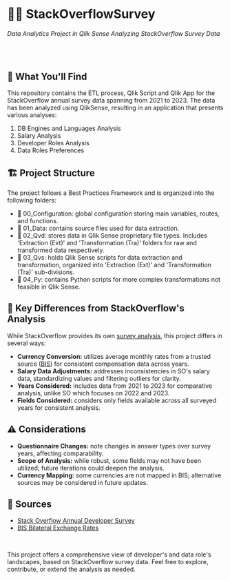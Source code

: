# 🧑‍💻 StackOverflowSurvey
###### Data Analytics Project in Qlik Sense Analyzing StackOverflow Survey Data

<br />

## 🔎 What You'll Find
This repository contains the ETL process, Qlik Script and Qlik App for the StackOverflow annual survey data spanning from 2021 to 2023. The data has been analyzed using QlikSense, resulting in an application that presents various analyses:
1. DB Engines and Languages Analysis
2. Salary Analysis
3. Developer Roles Analysis
4. Data Roles Preferences

## 🏗️ Project Structure
The project follows a Best Practices Framework and is organized into the following folders:
- 📁 00_Configuration: global configuration storing main variables, routes, and functions.
- 📁 01_Data: contains source files used for data extraction.
- 📁 02_Qvd: stores data in Qlik Sense proprietary file types. Includes 'Extraction (Ext)' and 'Transformation (Tra)' folders for raw and transformed data respectively.
- 📁 03_Qvs: holds Qlik Sense scripts for data extraction and transformation, organized into 'Extraction (Ext)' and 'Transformation (Tra)' sub-divisions.
- 📁 04_Py: contains Python scripts for more complex transformations not feasible in Qlik Sense.

## 🤔 Key Differences from StackOverflow's Analysis
While StackOverflow provides its own [survey analysis](https://survey.stackoverflow.co/2023/), this project differs in several ways:
- **Currency Conversion:** utilizes average monthly rates from a trusted source ([BIS](https://data.bis.org/)) for consistent compensation data across years.
- **Salary Data Adjustments:** addresses inconsistencies in SO's salary data, standardizing values and filtering outliers for clarity.
- **Years Considered:** includes data from 2021 to 2023 for comparative analysis, unlike SO which focuses on 2022 and 2023.
- **Fields Considered:** considers only fields available across all surveyed years for consistent analysis.

## ⚠️ Considerations
- **Questionnaire Changes:** note changes in answer types over survey years, affecting comparability.
- **Scope of Analysis:** while robust, some fields may not have been utilized; future iterations could deepen the analysis.
- **Currency Mapping:** some currencies are not mapped in BIS; alternative sources may be considered in future updates.

## 🔗 Sources
- [Stack Overflow Annual Developer Survey](https://survey.stackoverflow.co/)
- [BIS Bilateral Exchange Rates](https://data.bis.org/topics/XRU/data?rows=REF_AREA%7CCURRENCY&cols=TIME_PERIOD&settings=asc%7Cdesc%7Cname&data_view=table&filter=CURRENCY%3DAFN%257CDZD%257CAOA%257CARS%257CAWG%257CAUD%257CAZN%257CBSD%257CBHD%257CTHB%257CPAB%257CBBD%257CBYN%257CBZD%257CVEF%257CBOB%257CBAM%257CBRL%257CBND%257CBIF%257CCVE%257CCAD%257CKYD%257CXAF-XOF%257CCLP%257CCOP%257CKMF%257CCDF%257CNIO%257CCRC%257CCZK%257CGMD%257CDKK%257CMKD%257CDJF%257CDOP%257CVND%257CAMD%257CXCD%257CEGP%257CSVC%257CETB%257CEUR%257CFJD%257CHUF%257CGHS%257CHTG%257CPYG%257CGTQ%257CGNF%257CGYD%257CHKD%257CUAH%257CISK%257CINR%257CIRR%257CIQD%257CJMD%257CJOD%257CKES%257CPGK%257CKWD%257CMMK%257CLAK%257CGEL%257CLBP%257CALL%257CHNL%257CSLL%257CBGN%257CLRD%257CLYD%257CSZL%257CLSL%257CMGA%257CMWK%257CMYR%257CMRO%257CMUR%257CMXN%257CMDL%257CMAD%257CMZN%257CNGN%257CERN%257CNAD%257CNPR%257CANG%257CILS%257CTWD%257CNZD%257CBTN%257CNOK%257COMR%257CTOP%257CPKR%257CMOP%257CPHP%257CGBP%257CBWP%257CQAR%257CCNY%257CKHR%257CRON%257CMVR%257CIDR%257CRUB%257CRWF%257CSTD%257CSAR%257CRSD%257CSCR%257CSGD%257CPEN%257CSBD%257CKGS%257CZAR%257CSSP%257CXDR%257CLKR%257CSDG%257CUZS%257CSRD%257CSEK%257CCHF%257CSYP%257CTJS%257CBDT%257CWST%257CTZS%257CKZT%257CTTD%257CMNT%257CTND%257CTRY%257CTMT%257CAED%257CUGX%257CUYU%257CUSD%257CVUV%257CKRW%257CYER%257CJPY%257CZMW%257CZWL%257CPLN%255EYEAR%3D2023%257C2022%257C2021%255EFREQ%3DM%255EREF_AREA_TXT%3DAlgeria%257CAngola%257CBenin%257CBotswana%257CBurkina%2520Faso%257CBurundi%257CCabo%2520Verde%257CCameroon%257CCentral%2520African%2520Republic%257CChad%257CComoros%257CC%25C3%25B4te%2520d%27Ivoire%257CDemocratic%2520Republic%2520of%2520the%2520Congo%257CDjibouti%257CEgypt%257CEquatorial%2520Guinea%257CEritrea%257CEswatini%257CEthiopia%257CGabon%257CGhana%257CGuinea%257CGuinea-Bissau%257CKenya%257CLesotho%257CLiberia%257CLibya%257CMadagascar%257CMalawi%257CMali%257CMauritania%257CMauritius%257CMorocco%257CMozambique%257CNamibia%257CNiger%257CNigeria%257CRepublic%2520of%2520Congo%257CRwanda%257CSenegal%257CSeychelles%257CSierra%2520Leone%257CSouth%2520Africa%257CSouth%2520Sudan%257CSudan%257CS%25C3%25A3o%2520Tom%25C3%25A9%2520and%2520Pr%25C3%25ADncipe%257CTanzania%257CThe%2520Gambia%257CTogo%257CTunisia%257CUganda%257CZambia%257CZimbabwe%257CAfrica%257CAnguilla%257CAntigua%2520and%2520Barbuda%257CArgentina%257CAruba%257CBarbados%257CBelize%257CBolivia%257CBrazil%257CCanada%257CCayman%2520Islands%257CChile%257CColombia%257CCosta%2520Rica%257CDominica%257CDominican%2520Republic%257CEl%2520Salvador%257CGrenada%257CGuatemala%257CGuyana%257CHaiti%257CHonduras%257CJamaica%257CMexico%257CMontserrat%257CNicaragua%257CPanama%257CParaguay%257CPeru%257CSt%2520Kitts%2520and%2520Nevis%257CSt%2520Lucia%257CSt%2520Vincent%2520and%2520the%2520Grenadines%257CSuriname%257CThe%2520Bahamas%257CTrinidad%2520and%2520Tobago%257CUnited%2520States%257CUruguay%257CVenezuela%257CAmericas%257CAfghanistan%257CArmenia%257CAzerbaijan%257CBahrain%257CBangladesh%257CBhutan%257CBrunei%257CCambodia%257CChina%257CChinese%2520Taipei%257CCyprus%257CGeorgia%257CHong%2520Kong%2520SAR%257CIndia%257CIndonesia%257CIran%257CIraq%257CIsrael%257CJapan%257CJordan%257CKazakhstan%257CKorea%257CKuwait%257CKyrgyz%2520Republic%257CLaos%257CLebanon%257CMacao%2520SAR%257CMalaysia%257CMaldives%257CMongolia%257CMyanmar%257CNepal%257COman%257CPakistan%257CPhilippines%257CQatar%257CSaudi%2520Arabia%257CSingapore%257CSri%2520Lanka%257CSyria%257CTajikistan%257CThailand%257CTurkmenistan%257CT%25C3%25BCrkiye%257CUnited%2520Arab%2520Emirates%257CUzbekistan%257CVietnam%257CYemen%257CAsia%257CAlbania%257CAustria%257CBelarus%257CBelgium%257CBosnia%2520and%2520Herzegovina%257CBulgaria%257CCroatia%257CCzechia%257CDenmark%257CEstonia%257CFinland%257CFrance%257CGermany%257CGreece%257CHungary%257CIceland%257CIreland%257CItaly%257CLatvia%257CLithuania%257CLuxembourg%257CMalta%257CMoldova%257CMontenegro%257CNetherlands%257CNorth%2520Macedonia%257CNorway%257CPoland%257CPortugal%257CRomania%257CRussia%257CSan%2520Marino%257CSerbia%257CSlovakia%257CSlovenia%257CSpain%257CSweden%257CSwitzerland%257CUkraine%257CUnited%2520Kingdom%257CEurope%257CAustralia%257CFiji%257CKiribati%257CMicronesia%257CNew%2520Zealand%257CPapua%2520New%2520Guinea%257CSamoa%257CSolomon%2520Islands%257CTonga%257CVanuatu%257COceania%257CEuro%2520area%257CNetherlands%2520Antilles%257CWaemu%257CWorld%257CBIS%27%2520aggregates%2520%2F%2520Other%255ECOLLECTION%3DE)

<br />

This project offers a comprehensive view of developer's and data role's landscapes, based on StackOverflow survey data. Feel free to explore, contribute, or extend the analysis as needed.

##
